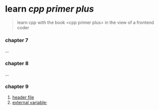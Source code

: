 # learn *cpp primer plus*

> learn cpp with the book \<cpp primer plus\> in the view of a frontend coder

### chapter 7

...

### chapter 8

...

### chapter 9

1. [header file](./src/chapter9/1_using_header_file.cpp)
2. [external variable](./src/chapter9/2_use_external_variable/index.cpp);
